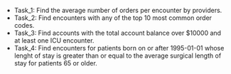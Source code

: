 * Task_1: Find the average number of orders per encounter by providers.
* Task_2: Find encounters with any of the top 10 most common order codes.
* Task_3: Find accounts with the total account balance over $10000 and at least one ICU encounter.
* Task_4: Find encounters for patients born on or after 1995-01-01 whose lenght of stay is greater than or equal to the average surgical length of stay for patients 65 or older.
